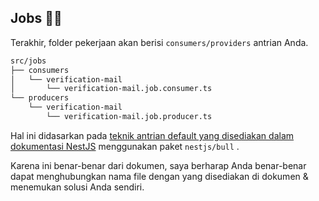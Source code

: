 ## Jobs 👷‍♂️

Terakhir, folder pekerjaan akan berisi `consumers/providers` antrian Anda.

```bash
src/jobs
├── consumers
│   └── verification-mail
│       └── verification-mail.job.consumer.ts
└── producers
    └── verification-mail
        └── verification-mail.job.producer.ts
```

Hal ini didasarkan pada [teknik antrian default yang disediakan dalam dokumentasi NestJS](https://docs.nestjs.com/techniques/queues) menggunakan paket `nestjs/bull` .

 Karena ini benar-benar dari dokumen, saya berharap Anda benar-benar dapat menghubungkan nama file dengan yang disediakan di dokumen & menemukan solusi Anda sendiri.
